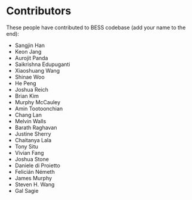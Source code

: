 Contributors
============

These people have contributed to BESS codebase (add your name to the end):

  * Sangjin Han
  * Keon Jang
  * Aurojit Panda
  * Saikrishna Edupuganti
  * Xiaoshuang Wang
  * Shinae Woo
  * He Peng
  * Joshua Reich
  * Brian Kim
  * Murphy McCauley
  * Amin Tootoonchian
  * Chang Lan
  * Melvin Walls
  * Barath Raghavan
  * Justine Sherry
  * Chaitanya Lala
  * Tony Situ
  * Vivian Fang
  * Joshua Stone
  * Daniele di Proietto
  * Felicián Németh
  * James Murphy
  * Steven H. Wang
  * Gal Sagie

